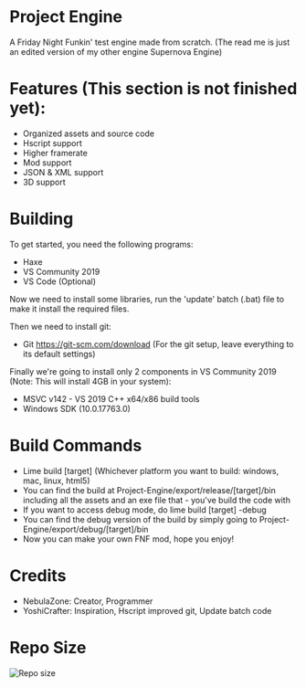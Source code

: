 # Project Engine
A Friday Night Funkin' test engine made from scratch. (The read me is just an edited version of my other engine Supernova Engine)

# Features (This section is not finished yet):
- Organized assets and source code
- Hscript support
- Higher framerate
- Mod support
- JSON & XML support
- 3D support
# Building
To get started, you need the following programs:
- Haxe
- VS Community 2019
- VS Code (Optional)

Now we need to install some libraries, run the 'update' batch (.bat) file to make it install the required files.

Then we need to install git:
- Git https://git-scm.com/download (For the git setup, leave everything to its default settings)

Finally we're going to install only 2 components in VS Community 2019 (Note: This will install 4GB in your system):
- MSVC v142 - VS 2019 C++ x64/x86 build tools
- Windows SDK (10.0.17763.0)

# Build Commands
- Lime build [target] (Whichever platform you want to build: windows, mac, linux, html5)
- You can find the build at Project-Engine/export/release/[target]/bin including all the assets and an exe file that -  you've build the code with
- If you want to access debug mode, do lime build [target] -debug
- You can find the debug version of the build by simply going to Project-Engine/export/debug/[target]/bin
- Now you can make your own FNF mod, hope you enjoy!

# Credits
- NebulaZone: Creator, Programmer
- YoshiCrafter: Inspiration, Hscript improved git, Update batch code

# Repo Size
![Repo size](https://img.shields.io/github/repo-size/nebulazone1/Project-Engine)